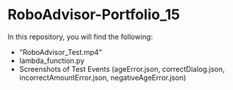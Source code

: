 # RoboAdvisor-Portfolio_15

In this repository, you will find the following:

 - "RoboAdvisor_Test.mp4"
 - lambda_function.py
 - Screenshots of Test Events (ageError.json, correctDialog.json, incorrectAmountError.json, negativeAgeError.json)
